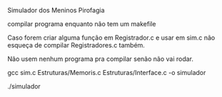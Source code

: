 Simulador dos Meninos Pirofagia

compilar programa enquanto não tem um makefile

Caso forem criar alguma função em Registrador.c e usar em sim.c não esqueça de compilar Registradores.c também.

Não usem nenhum programa pra compilar senão não vai rodar.

gcc sim.c Estruturas/Memoris.c Estruturas/Interface.c -o simulador

./simulador
